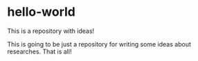 # hello-world
This is a repository with ideas!

This is going to be just a repository for writing some ideas about researches.
That is all!
